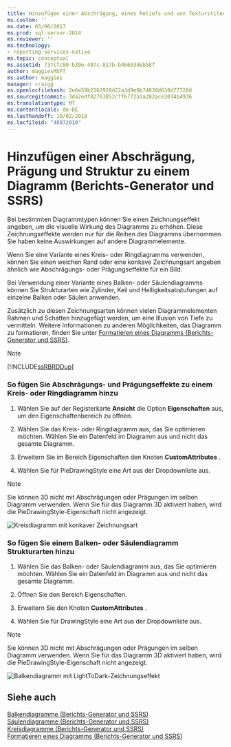 ```yaml
---
title: Hinzufügen einer Abschrägung, eines Reliefs und von Texturstilen zu einem Diagramm (Berichts-Generator und SSRS) | Microsoft-Dokumentation
ms.custom: ''
ms.date: 03/06/2017
ms.prod: sql-server-2014
ms.reviewer: ''
ms.technology:
- reporting-services-native
ms.topic: conceptual
ms.assetid: 737cfc80-b39e-497c-817b-b46693deb58f
author: maggiesMSFT
ms.author: maggies
manager: craigg
ms.openlocfilehash: 2e6e59b2562928d22a3d9e0b74830d630d77728d
ms.sourcegitcommit: 3da2edf82763852cff6772a1a282ace3034b4936
ms.translationtype: MT
ms.contentlocale: de-DE
ms.lasthandoff: 10/02/2018
ms.locfileid: "48072010"
---
```

# <a name="add-bevel-emboss-and-texture-styles-to-a-chart-report-builder-and-ssrs"></a>Hinzufügen einer Abschrägung, Prägung und Struktur zu einem Diagramm (Berichts-Generator und SSRS)
  Bei bestimmten Diagrammtypen können Sie einen Zeichnungseffekt angeben, um die visuelle Wirkung des Diagramms zu erhöhen. Diese Zeichnungseffekte werden nur für die Reihen des Diagramms übernommen. Sie haben keine Auswirkungen auf andere Diagrammelemente.  
  
 Wenn Sie eine Variante eines Kreis- oder Ringdiagramms verwenden, können Sie einen weichen Rand oder eine konkave Zeichnungsart angeben ähnlich wie Abschrägungs- oder Prägungseffekte für ein Bild.  
  
 Bei Verwendung einer Variante eines Balken- oder Säulendiagramms können Sie Strukturarten wie Zylinder, Keil und Helligkeitsabstufungen auf einzelne Balken oder Säulen anwenden.  
  
 Zusätzlich zu diesen Zeichnungsarten können vielen Diagrammelementen Rahmen und Schatten hinzugefügt werden, um eine Illusion von Tiefe zu vermitteln. Weitere Informationen zu anderen Möglichkeiten, das Diagramm zu formatieren, finden Sie unter [Formatieren eines Diagramms &#40;Berichts-Generator und SSRS&#41;](formatting-a-chart-report-builder-and-ssrs.md).  
  
> [!NOTE]  
>  [!INCLUDE[ssRBRDDup](../../includes/ssrbrddup-md.md)]  
  
### <a name="to-add-bevel-or-emboss-styles-to-a-pie-or-doughnut-chart"></a>So fügen Sie Abschrägungs- und Prägungseffekte zu einem Kreis- oder Ringdiagramm hinzu  
  
1.  Wählen Sie auf der Registerkarte **Ansicht** die Option **Eigenschaften** aus, um den Eigenschaftenbereich zu öffnen.  
  
2.  Wählen Sie das Kreis- oder Ringdiagramm aus, das Sie optimieren möchten. Wählen Sie ein Datenfeld im Diagramm aus und nicht das gesamte Diagramm.  
  
3.  Erweitern Sie im Bereich Eigenschaften den Knoten **CustomAttributes** .  
  
4.  Wählen Sie für PieDrawingStyle eine Art aus der Dropdownliste aus.  
  
> [!NOTE]  
>  Sie können 3D nicht mit Abschrägungen oder Prägungen im selben Diagramm verwenden. Wenn Sie für das Diagramm 3D aktiviert haben, wird die PieDrawingStyle-Eigenschaft nicht angezeigt.  
  
 ![Kreisdiagramm mit konkaver Zeichnungsart](../media/rs-piedrawingeffects-concave.gif "Pie chart with concave drawing style")  
  
### <a name="to-add-texture-styles-to-a-bar-or-column-chart"></a>So fügen Sie einem Balken- oder Säulendiagramm Strukturarten hinzu  
  
1.  Wählen Sie das Balken- oder Säulendiagramm aus, das Sie optimieren möchten. Wählen Sie ein Datenfeld im Diagramm aus und nicht das gesamte Diagramm.  
  
2.  Öffnen Sie den Bereich Eigenschaften.  
  
3.  Erweitern Sie den Knoten **CustomAttributes** .  
  
4.  Wählen Sie für DrawingStyle eine Art aus der Dropdownliste aus.  
  
> [!NOTE]  
>  Sie können 3D nicht mit Abschrägungen oder Prägungen im selben Diagramm verwenden. Wenn Sie für das Diagramm 3D aktiviert haben, wird die PieDrawingStyle-Eigenschaft nicht angezeigt.  
  
 ![Balkendiagramm mit LightToDark-Zeichnungseffekt](../media/rs-bardrawingeffects-lighttodark.gif "Bar chart with LightToDark drawing effect")  
  
## <a name="see-also"></a>Siehe auch  
 [Balkendiagramme &#40;Berichts-Generator und SSRS&#41;](charts-report-builder-and-ssrs.md)   
 [Säulendiagramme (Berichts-Generator und SSRS)](column-charts-report-builder-and-ssrs.md)   
 [Kreisdiagramme &#40;Berichts-Generator und SSRS&#41;](pie-charts-report-builder-and-ssrs.md)   
 [Formatieren eines Diagramms &#40;Berichts-Generator und SSRS&#41;](formatting-a-chart-report-builder-and-ssrs.md)  
  
  
